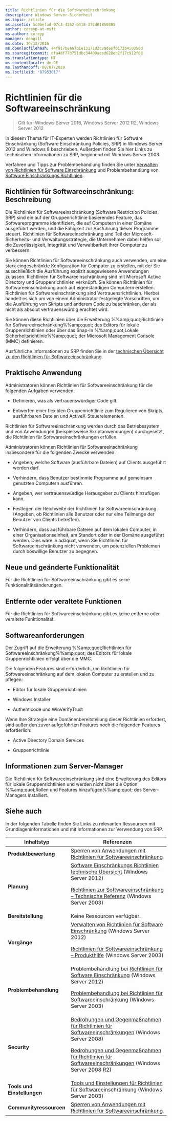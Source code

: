 ```yaml
---
title: Richtlinien für die Softwareeinschränkung
description: Windows Server-Sicherheit
ms.topic: article
ms.assetid: 5c0befad-07c3-4262-b418-372d01850305
author: coreyp-at-msft
ms.author: coreyp
manager: dongill
ms.date: 10/12/2016
ms.openlocfilehash: 44f917beaa7b1e13171d2c8ade6f0172b450350d
ms.sourcegitcommit: dfa48f77b751dbc34409aced628eb2f17c912f08
ms.translationtype: MT
ms.contentlocale: de-DE
ms.lasthandoff: 08/07/2020
ms.locfileid: "87953017"
---
```

# <a name="software-restriction-policies"></a>Richtlinien für die Softwareeinschränkung

>Gilt für: Windows Server 2016, Windows Server 2012 R2, Windows Server 2012

In diesem Thema für IT-Experten werden Richtlinien für Software Einschränkung (Software Einschränkung Policies, SRP) in Windows Server 2012 und Windows 8 beschrieben. Außerdem finden Sie hier Links zu technischen Informationen zu SRP, beginnend mit Windows Server 2003.

Verfahren und Tipps zur Problembehandlung finden Sie unter [Verwalten von Richtlinien für Software Einschränkung](administer-software-restriction-policies.md) und Problembehandlung von [Software Einschränkungs Richtlinien](troubleshoot-software-restriction-policies.md).

## <a name="software-restriction-policies-description"></a><a name="BKMK_OVER"></a>Richtlinien für Softwareeinschränkung: Beschreibung
Die Richtlinien für Softwareeinschränkung (Software Restriction Policies, SRP) sind ein auf der Gruppenrichtlinie basierendes Feature, das Softwareprogramme identifiziert, die auf Computern in einer Domäne ausgeführt werden, und die Fähigkeit zur Ausführung dieser Programme steuert. Richtlinien für Softwareeinschränkung sind Teil der Microsoft-Sicherheits- und Verwaltungsstrategie, die Unternehmen dabei helfen soll, die Zuverlässigkeit, Integrität und Verwaltbarkeit ihrer Computer zu verbessern.

Sie können Richtlinien für Softwareeinschränkung auch verwenden, um eine stark eingeschränkte Konfiguration für Computer zu erstellen, mit der Sie ausschließlich die Ausführung explizit ausgewiesene Anwendungen zulassen. Richtlinien für Softwareeinschränkung sind mit Microsoft Active Directory und Gruppenrichtlinien verknüpft. Sie können Richtlinien für Softwareeinschränkung auch auf eigenständigen Computern erstellen. Richtlinien für Softwareeinschränkung sind Vertrauensrichtlinien. Hierbei handelt es sich um von einem Administrator festgelegte Vorschriften, um die Ausführung von Skripts und anderem Code zu beschränken, der als nicht als absolut vertrauenswürdig erachtet wird.

Sie können diese Richtlinien über die Erweiterung %%amp;quot;Richtlinien für Softwareeinschränkung%%amp;quot; des Editors für lokale Gruppenrichtlinien oder über das Snap-In %%amp;quot;Lokale Sicherheitsrichtlinie%%amp;quot; der Microsoft Management Console (MMC) definieren.

Ausführliche Informationen zu SRP finden Sie in der [technischen Übersicht zu den Richtlinien für Softwareeinschränkung](software-restriction-policies-technical-overview.md).

## <a name="practical-applications"></a><a name="BKMK_APP"></a>Praktische Anwendung
Administratoren können Richtlinien für Softwareeinschränkung für die folgenden Aufgaben verwenden:

-   Definieren, was als vertrauenswürdiger Code gilt.

-   Entwerfen einer flexiblen Gruppenrichtlinie zum Regulieren von Skripts, ausführbaren Dateien und ActiveX-Steuerelementen.

Richtlinien für Softwareeinschränkung werden durch das Betriebssystem und von Anwendungen (beispielsweise Skriptanwendungen) durchgesetzt, die Richtlinien für Softwareeinschränkungen erfüllen.

Administratoren können Richtlinien für Softwareeinschränkung insbesondere für die folgenden Zwecke verwenden:

-   Angeben, welche Software (ausführbare Dateien) auf Clients ausgeführt werden darf.

-   Verhindern, dass Benutzer bestimmte Programme auf gemeinsam genutzten Computern ausführen.

-   Angeben, wer vertrauenswürdige Herausgeber zu Clients hinzufügen kann.

-   Festlegen der Reichweite der Richtlinien für Softwareeinschränkung (Angeben, ob Richtlinien alle Benutzer oder nur eine Teilmenge der Benutzer von Clients betreffen).

-   Verhindern, dass ausführbare Dateien auf dem lokalen Computer, in einer Organisationseinheit, am Standort oder in der Domäne ausgeführt werden. Dies wäre in adäquat, wenn Sie Richtlinien für Softwareeinschränkung nicht verwenden, um potenziellen Problemen durch böswillige Benutzer zu begegnen.

## <a name="new-and-changed-functionality"></a><a name="BKMK_NEW"></a>Neue und geänderte Funktionalität
Für die Richtlinien für Softwareeinschränkung gibt es keine Funktionalitätsänderungen.

## <a name="removed-or-deprecated-functionality"></a><a name="BKMK_DEP"></a>Entfernte oder veraltete Funktionen
Für die Richtlinien für Softwareeinschränkung gibt es keine entferne oder veraltete Funktionalität.

## <a name="software-requirements"></a><a name="BKMK_SOFT"></a>Softwareanforderungen
Der Zugriff auf die Erweiterung %%amp;quot;Richtlinien für Softwareeinschränkung%%amp;quot; des Editors für lokale Gruppenrichtlinien erfolgt über die MMC.

Die folgenden Features sind erforderlich, um Richtlinien für Softwareeinschränkung auf dem lokalen Computer zu erstellen und zu pflegen:

-   Editor für lokale Gruppenrichtlinien

-   Windows Installer

-   Authenticode und WinVerifyTrust

Wenn Ihre Strategie eine Domänenbereitstellung dieser Richtlinien erfordert, sind außer den zuvor aufgeführten Features noch die folgenden Features erforderlich:

-   Active Directory Domain Services

-   Gruppenrichtlinie

## <a name="server-manager-information"></a><a name="BKMK_INSTALL"></a>Informationen zum Server-Manager
Die Richtlinien für Softwareeinschränkung sind eine Erweiterung des Editors für lokale Gruppenrichtlinien und werden nicht über die Option %%amp;quot;Rollen und Features hinzufügen%%amp;quot; des Server-Managers installiert.

## <a name="see-also"></a><a name="BKMK_LINKS"></a>Siehe auch
In der folgenden Tabelle finden Sie Links zu relevanten Ressourcen mit Grundlageninformationen und mit Informationen zur Verwendung von SRP.

|Inhaltstyp|Referenzen|
|--------|-------|
|**Produktbewertung**|[Sperren von Anwendungen mit Richtlinien für Softwareeinschränkung](/previous-versions/technet-magazine/cc510322(v=msdn.10)?pr=blog)|
|**Planung**|[Software Einschränkungs Richtlinien technische Übersicht](software-restriction-policies-technical-overview.md) (Windows Server 2012)<p>[Richtlinien zur Softwareeinschränkung – Technische Referenz](/previous-versions/windows/it-pro/windows-server-2003/cc728085(v=ws.10)) (Windows  Server 2003)|
|**Bereitstellung**|Keine Ressourcen verfügbar.|
|**Vorgänge**|[Verwalten von Richtlinien für Software Einschränkung](administer-software-restriction-policies.md) (Windows Server 2012)<p>[Richtlinien für Softwareeinschränkung – Produkthilfe](/previous-versions/windows/it-pro/windows-server-2003/cc779607(v=ws.10)) (Windows Server 2003)|
|**Problembehandlung**|Problembehandlung bei [Richtlinien für Software Einschränkung](troubleshoot-software-restriction-policies.md) (Windows Server 2012)<p>[Problembehandlung bei Richtlinien für Softwareeinschränkung](/previous-versions/windows/it-pro/windows-server-2003/cc737011(v=ws.10)) (Windows  Server 2003)|
|**Security**|[Bedrohungen und Gegenmaßnahmen für Richtlinien für Softwareeinschränkungen](/previous-versions/windows/it-pro/windows-server-2008-R2-and-2008/dd349795(v=ws.10)) (Windows  Server 2008)<p>[Bedrohungen und Gegenmaßnahmen für Richtlinien für Softwareeinschränkungen](/previous-versions/windows/it-pro/windows-server-2008-R2-and-2008/hh125926(v=ws.10)) (Windows  Server 2008 R2)|
|**Tools und Einstellungen**|[Tools und Einstellungen für Richtlinien für Softwareeinschränkung](/previous-versions/windows/it-pro/windows-server-2003/cc782454(v=ws.10)) (Windows  Server 2003)|
|**Communityressourcen**|[Sperren von Anwendungen mit Richtlinien für Softwareeinschränkung](/previous-versions/technet-magazine/cc510322(v=msdn.10)?pr=blog)|

